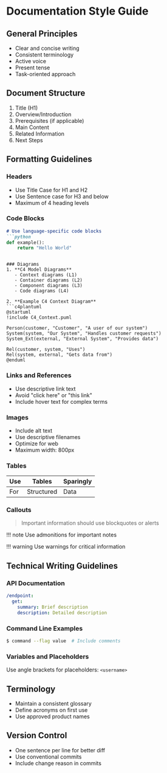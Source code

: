 # Documentation Style Guide

## General Principles
- Clear and concise writing
- Consistent terminology
- Active voice
- Present tense
- Task-oriented approach

## Document Structure
1. Title (H1)
2. Overview/Introduction
3. Prerequisites (if applicable)
4. Main Content
5. Related Information
6. Next Steps

## Formatting Guidelines

### Headers
- Use Title Case for H1 and H2
- Use Sentence case for H3 and below
- Maximum of 4 heading levels

### Code Blocks
```markdown
# Use language-specific code blocks
```python
def example():
    return "Hello World"
```
```

### Diagrams
1. **C4 Model Diagrams**
   - Context diagrams (L1)
   - Container diagrams (L2)
   - Component diagrams (L3)
   - Code diagrams (L4)

2. **Example C4 Context Diagram**
```c4plantuml
@startuml
!include C4_Context.puml

Person(customer, "Customer", "A user of our system")
System(system, "Our System", "Handles customer requests")
System_Ext(external, "External System", "Provides data")

Rel(customer, system, "Uses")
Rel(system, external, "Gets data from")
@enduml
```

### Links and References
- Use descriptive link text
- Avoid "click here" or "this link"
- Include hover text for complex terms

### Images
- Include alt text
- Use descriptive filenames
- Optimize for web
- Maximum width: 800px

### Tables
| Use | Tables | Sparingly |
|-----|---------|-----------|
| For | Structured | Data |

### Callouts
> Important information should use blockquotes or alerts

!!! note
    Use admonitions for important notes

!!! warning
    Use warnings for critical information

## Technical Writing Guidelines

### API Documentation
```yaml
/endpoint:
  get:
    summary: Brief description
    description: Detailed description
```

### Command Line Examples
```bash
$ command --flag value  # Include comments
```

### Variables and Placeholders
Use angle brackets for placeholders: `<username>`

## Terminology
- Maintain a consistent glossary
- Define acronyms on first use
- Use approved product names

## Version Control
- One sentence per line for better diff
- Use conventional commits
- Include change reason in commits
